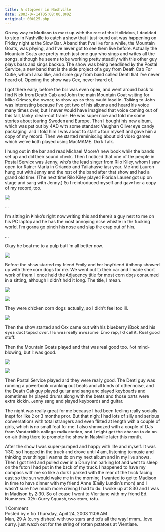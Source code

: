 ```yaml
---
title: A stopover in Nashville
date: 2003-04-14T05:08:00.000Z
original: 000125.php
---
```


On my way to Madison to meet up with the rest of the Hellriders, I decided to stop in Nashville to catch a show that I just found out was happening on Friday night at the Slow Bar. A band that I’ve like for a while, the Mountain Goats, was playing, and I’ve never got to see them live before. Actually the Mountain Goats are pretty much just one guy who sings and writes all the songs, although he seems to be working pretty steadily with this other guy plays bass and sings backup. The show was being headlined by the Postal Service, a new band that is the side project of a guy from Death Cab For Cutie, whom I also like, and some guy from band called Dentl that I’ve never heard of. Opening the show was Cex, never heard of.

I got there early, before the bar was even open, and went around back to find Nick from Death Cab and John the main Mountain Goat waiting for Mike Grimes, the owner, to show up so they could load in. Talking to John was interesting because I’ve got two of his albums and heard his voice many times over, but I never would have imagined that voice coming out of this tall, lanky, clean-cut frame. He was super nice and told me some stories about touring Sweden and Europe. Then I bought his new album, which was put out by 4AD with some standard Vaughan Oliver eye candy packaging, and I told him I was about to start a tour myself and gave him a copy of my record. Then we started reminiscing about old video games which we’ve both played using MacMAME. Dork Talk.

I hung out in the bar and read Michael Moore’s new book while the bands set up and did their sound check. Then I noticed that one of the people in Postal Service was Jenny, who’s the lead singer from Rilo Kiley, whom I saw open for Rainer Maria in Orlando and Tallahasse last year. Me and Lauren hung out with Jenny and the rest of the band after that show and had a grand old time. (The next time Rilo Kiley played Florida Lauren got up on stage and sang with Jenny.) So I reintroduced myself and gave her a copy of my record, too.

<p class="polaroid" style="--deg: -2deg"><img src="./jenny-me.jpg" /></p>

…

I’m sitting in Kinko’s right now writing this and there’s a guy next to me on his PC laptop and he has the most annoying nose whistle in the fucking world. I’m gonna go pinch his nose and slap the crap out of him.

…

Okay he beat me to a pulp but I’m all better now.

<p class="polaroid" style="--deg: -2deg"><img src="./emily-anthony.jpg" /></p>

Before the show started my friend Emily and her boyfriend Anthony showed up with three corn dogs for me. We went out to their car and I made short work of them. I once held the Adjacency title for most corn dogs consumed in a sitting, although I didn’t hold it long. The title, I mean.

<p class="polaroid" style="--deg: -2deg"><img src="./corndog1.jpg" /></p>

<p class="polaroid" style="--deg: -2deg"><img src="./corndog2.jpg" /></p>
They were chicken corn dogs, actually, so I didn’t feel too ill.

<p class="polaroid" style="--deg: -2deg"><img src="./cex.jpg" /></p>
Then the show started and Cex came out with his blueberry iBook and his eyes duct taped over. He was really awesome. Emo rap, I’d call it. Real good stuff.

Then the Mountain Goats played and that was real good too. Not mind-blowing, but it was good.

<p class="polaroid" style="--deg: -2deg"><img src="./postalservice.jpg" /></p>

<p class="polaroid" style="--deg: -2deg"><img src="./jenny.jpg" /></p>
Then Postal Service played and they were really good. The Dentl guy was running a powerbook cranking out beats and all kinds of other noise, and the Death Cab guy played guitar and sang and played keyboards and sometimes he played drums along with the beats and those parts were extra kickin. Jenny sang and played keyboards and guitar.

The night was really great for me because I had been feeling really socially inept for like 2 or 3 months prior. But that night I had lots of silly and serious conversations with total strangers and even flirted at length with a couple of girls, which is no small feat for me. I also shmoozed with a couple of DJs from Vanderbilt’s college radio station, and I might get the chance to do an on-air thing there to promote the show in Nashville later this month.

After the show I was super-pumped and happy with life and myself. It was 1:30, so I hopped in the truck and drove until 4 am, listening to music and thinking over things I wanna do on my next album and in my live shows. Then I got tired and pulled over in a Drury Inn parking lot and went to sleep on the futon I had put in the back of my truck. I happened to have my compass with me so like a dork I parked with the rear of the truck facing east so the sun would wake me in the morning. I wanted to get to Madison in time to have dinner with my friend Anne (Emily Lundin’s mom) and I wasn’t sure how much more driving I had to do. I woke up at 8:30 and I was in Madison by 2:30. So of couse I went to Vientiane with my friend Ed. Nummers. 32A: Curry Squash, two stars, tofu.

<div class="commentdivider"></div><span class="commentheader">1 Comment</span>

<div class="commentdivider">
<span class="commentauthorbox">Posted by e fro</span>
<span class="commentdatebox">Thursday, April 24, 2003</span>
<span class="commenttimebox">11:06 AM</span>
</div>
<div class="commentbody">Man, 29 A  (curry dishes) with two stars and tofu all the way!  mmm…love curry.  just watch out for the string of rotten potatoes at Vientiane.</div>
